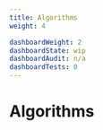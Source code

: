 ```yaml
---
title: Algorithms
weight: 4

dashboardWeight: 2
dashboardState: wip
dashboardAudit: n/a
dashboardTests: 0
---
```


# Algorithms

